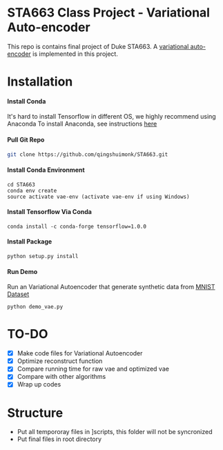 # STA663 Class Project - Variational Auto-encoder
[VAE Demo]: https://ipyn-az-07.oit.duke.edu:51003/files/sta-663-2017/projects/STA663/img/vae_demo.png "VAE Demo"
This repo is contains final project of Duke STA663. A [variational auto-encoder](https://arxiv.org/pdf/1606.05908.pdf) is implemented in this project.

# Installation
#### Install Conda 
It's hard to install Tensorflow in different OS, we highly recommend using Anaconda
To install Anaconda, see instructions [here](https://conda.io/docs/install/quick.html)
#### Pull Git Repo
```bash
git clone https://github.com/qingshuimonk/STA663.git
```
#### Install Conda Environment
```
cd STA663
conda env create
source activate vae-env (activate vae-env if using Windows)
```
#### Install Tensorflow Via Conda
```
conda install -c conda-forge tensorflow=1.0.0
```
#### Install Package
```
python setup.py install
```
#### Run Demo
Run an Variational Autoencoder that generate synthetic data from [MNIST Dataset](http://yann.lecun.com/exdb/mnist/)
```
python demo_vae.py
```


# TO-DO
- [x] Make code files for Variational Autoencoder
- [x] Optimize reconstruct function 
- [x] Compare running time for raw vae and optimized vae
- [x] Compare with other algorithms
- [x] Wrap up codes

# Structure
- Put all tempororay files in ]scripts, this folder will not be syncronized
- Put final files in root directory